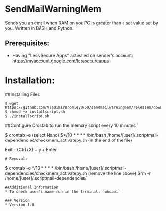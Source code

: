 SendMailWarningMem
======
Sends you an email when RAM on you PC is greater than a set value set by you. Written in BASH and Python.

## Prerequisites:
* Having "Less Secure Apps" activated on sender's account: https://myaccount.google.com/lesssecureapps

# Installation:

##Installing Files
```
$ wget https://github.com/VladimirBromley0750/sendmailwarningmem/releases/download/Stable/installscript.sh 
$ chmod +x installscript.sh
$ ./installscript.sh
```
##Configure Crontab to run the memory script every 10 minutes
`

$ crontab -e
(select Nano)
$*/10 * * * * /bin/bash /home/[user]/.scriptmail-dependencies/checkmem_activatepy.sh      (in the end of the file)

Exit - (Ctrl+X) + y + Enter
```
# Removal:
```
$ crontab -e
  */10 * * * * /bin/bash /home/[user]/.scriptmail-dependencies/checkmem_activatepy.sh
  (remove the line above)
$rm -r /home/[user]/.scriptmail-dependencies/
```
##Additional Information
* To check user's name run in the terminal: `whoami`

### Version 
* Version 1.0
